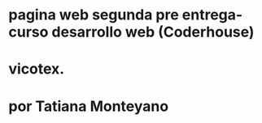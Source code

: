 # pagina web segunda pre entrega- curso desarrollo web (Coderhouse)
# vicotex.
# por Tatiana Monteyano